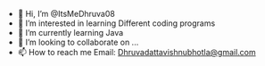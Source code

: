 - 👋 Hi, I’m @ItsMeDhruva08
- 👀 I’m interested in  learning Different coding programs
- 🌱 I’m currently learning Java
- 💞️ I’m looking to collaborate on ...
- 📫 How to reach me Email: Dhruvadattavishnubhotla@gmail.com

<!---
ItsMeDhruva08/ItsMeDhruva08 is a ✨ special ✨ repository because its `README.md` (this file) appears on your GitHub profile.
You can click the Preview link to take a look at your changes.
--->
